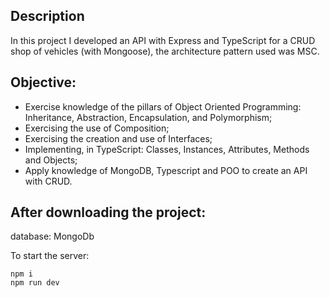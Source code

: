 ## Description

In this project I developed an API with Express and TypeScript for a CRUD shop of vehicles (with Mongoose),
the architecture pattern used was MSC.

## Objective:

- Exercise knowledge of the pillars of Object Oriented Programming: Inheritance, Abstraction, Encapsulation, and Polymorphism;
- Exercising the use of Composition;
- Exercising the creation and use of Interfaces;
- Implementing, in TypeScript: Classes, Instances, Attributes, Methods and Objects;
- Apply knowledge of MongoDB, Typescript and POO to create an API with CRUD.

## After downloading the project:

database: MongoDb

To start the server:

```
npm i
npm run dev
```
